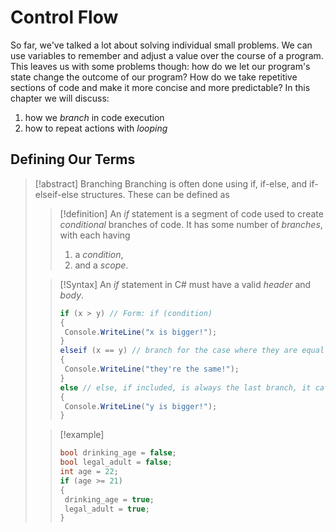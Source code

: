 
# Control Flow

So far, we've talked a lot about solving individual small problems. We can use variables to remember and adjust a value over the course of a program. This leaves us with some problems though: how do we let our program's state change the outcome of our program? How do we take repetitive sections of code and make it more concise and more predictable? In this chapter we will discuss:
1. how we *branch* in code execution
2. how to repeat actions with *looping*

## Defining Our Terms

>[!abstract] Branching
>Branching is often done using if, if-else, and if-elseif-else structures. These can be defined as
>>[!definition]
>>An *if* statement is a segment of code used to create *conditional* branches of code. It has
>> some number of *branches*, with each having
>>	1. a *condition*,
>>	2. and a *scope*.
>
>>[!Syntax]
>> An *if* statement in C# must have a valid *header* and *body*. 
>> ```csharp
>> if (x > y) // Form: if (condition)
>> {
>> 	Console.WriteLine("x is bigger!");
>> }
>> elseif (x == y) // branch for the case where they are equal
>> {
>> 	Console.WriteLine("they're the same!");
>> }
>> else // else, if included, is always the last branch, it catches any other condition
>> {
>> 	Console.WriteLine("y is bigger!");
>> }
>>```
>
>>[!example]
>>```csharp
>>bool drinking_age = false;
>>bool legal_adult = false;
>> int age = 22;
>> if (age >= 21)
>> {
>> 	drinking_age = true;
>> 	legal_adult = true;
>> }
>>```


